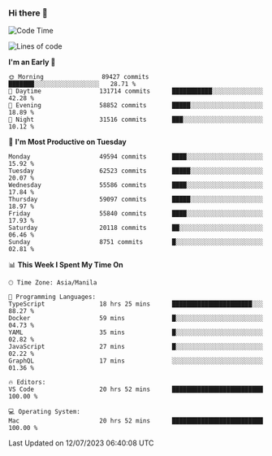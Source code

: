 ### Hi there 👋

<!--START_SECTION:waka-->
![Code Time](http://img.shields.io/badge/Code%20Time-4%2C159%20hrs%204%20mins-blue)

![Lines of code](https://img.shields.io/badge/From%20Hello%20World%20I%27ve%20Written-114.4%20million%20lines%20of%20code-blue)

**I'm an Early 🐤** 

```text
🌞 Morning                89427 commits       ███████░░░░░░░░░░░░░░░░░░   28.71 % 
🌆 Daytime                131714 commits      ███████████░░░░░░░░░░░░░░   42.28 % 
🌃 Evening                58852 commits       █████░░░░░░░░░░░░░░░░░░░░   18.89 % 
🌙 Night                  31516 commits       ███░░░░░░░░░░░░░░░░░░░░░░   10.12 % 
```
📅 **I'm Most Productive on Tuesday** 

```text
Monday                   49594 commits       ████░░░░░░░░░░░░░░░░░░░░░   15.92 % 
Tuesday                  62523 commits       █████░░░░░░░░░░░░░░░░░░░░   20.07 % 
Wednesday                55586 commits       ████░░░░░░░░░░░░░░░░░░░░░   17.84 % 
Thursday                 59097 commits       █████░░░░░░░░░░░░░░░░░░░░   18.97 % 
Friday                   55840 commits       ████░░░░░░░░░░░░░░░░░░░░░   17.93 % 
Saturday                 20118 commits       ██░░░░░░░░░░░░░░░░░░░░░░░   06.46 % 
Sunday                   8751 commits        █░░░░░░░░░░░░░░░░░░░░░░░░   02.81 % 
```


📊 **This Week I Spent My Time On** 

```text
🕑︎ Time Zone: Asia/Manila

💬 Programming Languages: 
TypeScript               18 hrs 25 mins      ██████████████████████░░░   88.27 % 
Docker                   59 mins             █░░░░░░░░░░░░░░░░░░░░░░░░   04.73 % 
YAML                     35 mins             █░░░░░░░░░░░░░░░░░░░░░░░░   02.82 % 
JavaScript               27 mins             █░░░░░░░░░░░░░░░░░░░░░░░░   02.22 % 
GraphQL                  17 mins             ░░░░░░░░░░░░░░░░░░░░░░░░░   01.36 % 

🔥 Editors: 
VS Code                  20 hrs 52 mins      █████████████████████████   100.00 % 

💻 Operating System: 
Mac                      20 hrs 52 mins      █████████████████████████   100.00 % 
```


 Last Updated on 12/07/2023 06:40:08 UTC
<!--END_SECTION:waka-->


<!--
**rad182/rad182** is a ✨ _special_ ✨ repository because its `README.md` (this file) appears on your GitHub profile.

Here are some ideas to get you started:

- 🔭 I’m currently working on ...
- 🌱 I’m currently learning ...
- 👯 I’m looking to collaborate on ...
- 🤔 I’m looking for help with ...
- 💬 Ask me about ...
- 📫 How to reach me: ...
- 😄 Pronouns: ...
- ⚡ Fun fact: ...
-->
